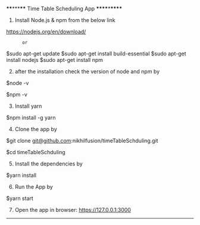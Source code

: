 **\*\***\*\*\***\*\*** Time Table Scheduling App **\*\*\*\***\***\*\*\*\***

1. Install Node.js & npm from the below link

https://nodejs.org/en/download/

          or

$sudo apt-get update
$sudo apt-get install build-essential
$sudo apt-get install nodejs
$sudo apt-get install npm

2. after the installation check the version of node and npm by

\$node -v

\$npm -v

3. Install yarn

\$npm install -g yarn

4. Clone the app by

\$git clone git@github.com:nikhilfusion/timeTableSchduling.git

\$cd timeTableSchduling

5. Install the dependencies by

\$yarn install

6. Run the App by

\$yarn start

7. Open the app in browser: https://127.0.0.1:3000

---
